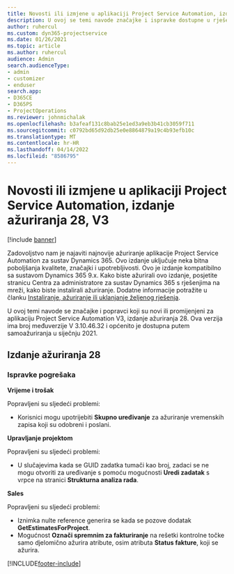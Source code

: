 ```yaml
---
title: Novosti ili izmjene u aplikaciji Project Service Automation, izdanje ažuriranja 28, V3
description: U ovoj se temi navode značajke i ispravke dostupne u rješenju Project Service Automation, izdanje ažuriranja 28, V3.
author: ruhercul
ms.custom: dyn365-projectservice
ms.date: 01/26/2021
ms.topic: article
ms.author: ruhercul
audience: Admin
search.audienceType:
- admin
- customizer
- enduser
search.app:
- D365CE
- D365PS
- ProjectOperations
ms.reviewer: johnmichalak
ms.openlocfilehash: b3afeaf131c8bab25e1ed3a9eb3b41cb3059f711
ms.sourcegitcommit: c0792bd65d92db25e0e8864879a19c4b93efb10c
ms.translationtype: MT
ms.contentlocale: hr-HR
ms.lasthandoff: 04/14/2022
ms.locfileid: "8586795"
---
```

# <a name="whats-new-or-changed-in-project-service-automation-update-release-28-v3"></a>Novosti ili izmjene u aplikaciji Project Service Automation, izdanje ažuriranja 28, V3

[!include [banner](../includes/psa-now-project-operations.md)]

Zadovoljstvo nam je najaviti najnovije ažuriranje aplikacije Project Service Automation za sustav Dynamics 365. Ovo izdanje uključuje neka bitna poboljšanja kvalitete, značajki i upotrebljivosti. Ovo je izdanje kompatibilno sa sustavom Dynamics 365 9.x. Kako biste ažurirali ovo izdanje, posjetite stranicu Centra za administratore za sustav Dynamics 365 s rješenjima na mreži, kako biste instalirali ažuriranje. Dodatne informacije potražite u članku [Instaliranje, ažuriranje ili uklanjanje željenog rješenja](/power-platform/admin/install-remove-preferred-solution).

U ovoj temi navode se značajke i popravci koji su novi ili promijenjeni za aplikaciju Project Service Automation V3, izdanje ažuriranja 28. Ova verzija ima broj međuverzije V 3.10.46.32 i općenito je dostupna putem samoažuriranja u siječnju 2021.

## <a name="update-release-28"></a>Izdanje ažuriranja 28

### <a name="bug-fixes"></a>Ispravke pogrešaka

**Vrijeme i trošak**

Popravljeni su sljedeći problemi:

- Korisnici mogu upotrijebiti **Skupno uređivanje** za ažuriranje vremenskih zapisa koji su odobreni i poslani.

**Upravljanje projektom**

Popravljeni su sljedeći problemi:

- U slučajevima kada se GUID zadatka tumači kao broj, zadaci se ne mogu otvoriti za uređivanje s pomoću mogućnosti **Uredi zadatak** s vrpce na stranici **Strukturna analiza rada**.

**Sales**

Popravljeni su sljedeći problemi:

- Iznimka nulte reference generira se kada se pozove dodatak **GetEstimatesForProject**.
- Mogućnost **Označi spremnim za fakturiranje** na rešetki kontrolne točke samo djelomično ažurira atribute, osim atributa **Status fakture**, koji se ažurira.



[!INCLUDE[footer-include](../includes/footer-banner.md)]
